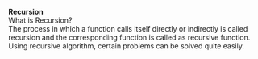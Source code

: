 **Recursion**    
What is Recursion?        
      The process in which a function calls itself directly or indirectly is called recursion
      and the corresponding function is called as recursive function. Using recursive algorithm,
      certain problems can be solved quite easily. 
